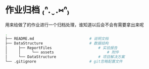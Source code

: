 # 作业归档 ₍ᐢ.ˬ.⑅ᐢ₎

用来给做了的作业进行一个归档处理，谁知道以后会不会有需要拿出来呢

```bash
.
├── README.md                         # 说明文档
├── DataStructure                     # 数据结构
│     ├── ReportFiles                     # 实验报告
│     │     └── assets                        # 附件
│     └── DataStructure                   # 项目解决方案
└── .gitignore                        # git忽略配置文件
```